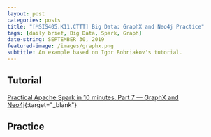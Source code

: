 ```yaml
---
layout: post
categories: posts
title: "[MSIS405.K11.CTTT] Big Data: GraphX and Neo4j Practice"
tags: [daily brief, Big Data, Spark, Graph]
date-string: SEPTEMBER 30, 2019
featured-image: /images/graphx.png
subtitle: An example based on Igor Bobriakov's tutorial.
---
```


## Tutorial
[Practical Apache Spark in 10 minutes. Part 7 — GraphX and Neo4j](https://medium.com/data-science-school/practical-apache-spark-in-10-minutes-part-7-graphx-and-neo4j-b6b01cffa4fd){:target="_blank"}
## Practice